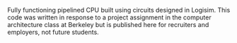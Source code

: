 Fully functioning pipelined CPU built using circuits designed in Logisim. This code was written in response to a project assignment in the computer architecture class at Berkeley but is published here for recruiters and employers, not future students.
